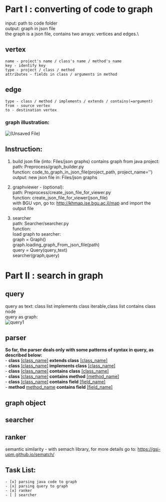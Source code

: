 # Part I : converting of code to graph
input: path to code folder\
output: graph in json file\
the graph is a json file, contains two arrays: vertices and edges.\
## vertex
	name - project's name / class's name / method's name
	key - identify key
	type - project / class / method
	attributes - fields in class / arguments in method
## edge
	type - class / method / implements / extends / contains(=argument)
	from - source vertex
	to - destination vertex
### graph illustration:
![(Unsaved File)](https://user-images.githubusercontent.com/62445178/147954326-a32f7106-72d2-466e-a859-b1c6d663f3b7.png)

## Instruction:
1. build json file (into: Files/json graphs) contains graph from java project:\
path: Preprocess/graph_builder.py\
function: code_to_graph_in_json_file(project_path, project_name='')\
output: new json file in: Files/json graphs

2. graphviewer - (optional):\
path: Preprocess/create_json_file_for_viewer.py\
function: create_json_file_for_viewer(json_file)\
with BGU vpn, go to: http://khmap.ise.bgu.ac.il/map and import the output file

3. searcher\
path: Searcher/searcher.py\
function:\
load graph to searcher:\
graph = Graph()\
graph.loading_graph_From_json_file(path)\
query = Query(query_text)\
searcher(graph,query)




# Part II : search in graph

## query
query as text: class list implements class iterable,class list contains class node\
query as graph:\
![query1](https://user-images.githubusercontent.com/62445178/148056668-61379d48-9b40-4419-ae4a-f3c919d67483.png)


## parser
**So far, the parser deals only with some patterns of syntax in query, as described below:**\
	- **class** <ins>[class_name]</ins> **extends class** <ins>[class_name]</ins>\
	- **class** <ins>[class_name]</ins> **implements class** <ins>[class_name]</ins>\
	- **class** <ins>[class_name]</ins> **contains class** <ins>[class_name]</ins>\
	- **class** <ins>[class_name]</ins> **contains method** <ins>[method_name]</ins>\
	- **class** <ins>[class_name]</ins> **contains field** <ins>[field_name]</ins>\
	- **method** <ins>method_name</ins> **contains field** <ins>[field_name]</ins>

## graph object

## searcher

## ranker
semantic similarity - with semach library, for more details go to: https://gsi-upm.github.io/sematch/
	
	
## Task List:
	- [x] parsing java code to graph
	- [x] parsing query to graph
	- [x] ranker
	- [ ] searcher

